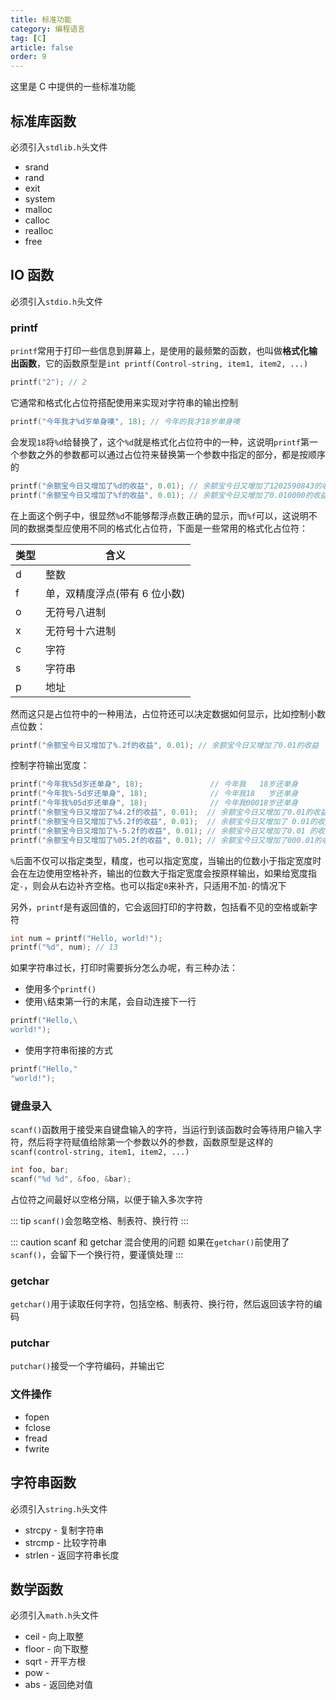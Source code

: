 ```yaml
---
title: 标准功能
category: 编程语言
tag: [C]
article: false
order: 9
---
```


这里是 C 中提供的一些标准功能

## 标准库函数

必须引入`stdlib.h`头文件

+ srand
+ rand
+ exit
+ system
+ malloc
+ calloc
+ realloc
+ free

## IO 函数

必须引入`stdio.h`头文件

### printf

`printf`常用于打印一些信息到屏幕上，是使用的最频繁的函数，也叫做**格式化输出函数**，它的函数原型是`int printf(Control-string, item1, item2, ...)`

```c
printf("2"); // 2
```

它通常和格式化占位符搭配使用来实现对字符串的输出控制

```c
printf("今年我才%d岁单身噢", 18); // 今年的我才18岁单身噢
```

会发现`18`将`%d`给替换了，这个`%d`就是格式化占位符中的一种，这说明`printf`第一个参数之外的参数都可以通过占位符来替换第一个参数中指定的部分，都是按顺序的

```c
printf("余额宝今日又增加了%d的收益", 0.01); // 余额宝今日又增加了1202590843的收益
printf("余额宝今日又增加了%f的收益", 0.01); // 余额宝今日又增加了0.010000的收益
```

在上面这个例子中，很显然`%d`不能够帮浮点数正确的显示，而`%f`可以，这说明不同的数据类型应使用不同的格式化占位符，下面是一些常用的格式化占位符：

| 类型 | 含义                          |
| ---- | ----------------------------- |
| d    | 整数                          |
| f    | 单，双精度浮点(带有 6 位小数) |
| o    | 无符号八进制                  |
| x    | 无符号十六进制                |
| c    | 字符                          |
| s    | 字符串                        |
| p    | 地址                          |

然而这只是占位符中的一种用法，占位符还可以决定数据如何显示，比如控制小数点位数：

```c
printf("余额宝今日又增加了%.2f的收益", 0.01); // 余额宝今日又增加了0.01的收益
```

控制字符输出宽度：

```c
printf("今年我%5d岁还单身", 18);               // 今年我   18岁还单身
printf("今年我%-5d岁还单身", 18);              // 今年我18   岁还单身
printf("今年我%05d岁还单身", 18);              // 今年我00018岁还单身
printf("余额宝今日又增加了%4.2f的收益", 0.01);  // 余额宝今日又增加了0.01的收益
printf("余额宝今日又增加了%5.2f的收益", 0.01);  // 余额宝今日又增加了 0.01的收益
printf("余额宝今日又增加了%-5.2f的收益", 0.01); // 余额宝今日又增加了0.01 的收益
printf("余额宝今日又增加了%05.2f的收益", 0.01); // 余额宝今日又增加了000.01的收益
```

`%`后面不仅可以指定类型，精度，也可以指定宽度，当输出的位数小于指定宽度时会在左边使用空格补齐，输出的位数大于指定宽度会按原样输出，如果给宽度指定`-`，则会从右边补齐空格。也可以指定`0`来补齐，只适用不加`-`的情况下

另外，`printf`是有返回值的，它会返回打印的字符数，包括看不见的空格或新字符

```c
int num = printf("Hello, world!");
printf("%d", num); // 13
```

如果字符串过长，打印时需要拆分怎么办呢，有三种办法：

+ 使用多个`printf()`
+ 使用`\`结束第一行的末尾，会自动连接下一行

```c
printf("Hello,\
world!");
```

+ 使用字符串衔接的方式

```c
printf("Hello,"
"world!");
```

### 键盘录入

`scanf()`函数用于接受来自键盘输入的字符，当运行到该函数时会等待用户输入字符，然后将字符赋值给除第一个参数以外的参数，函数原型是这样的`scanf(control-string, item1, item2, ...)`

```c
int foo, bar;
scanf("%d %d", &foo, &bar);
```

占位符之间最好以空格分隔，以便于输入多次字符

::: tip
`scanf()`会忽略空格、制表符、换行符
:::

::: caution scanf 和 getchar 混合使用的问题
如果在`getchar()`前使用了`scanf()`，会留下一个换行符，要谨慎处理
:::

### getchar

`getchar()`用于读取任何字符，包括空格、制表符、换行符，然后返回该字符的编码

### putchar

`putchar()`接受一个字符编码，并输出它

### 文件操作

+ fopen
+ fclose
+ fread
+ fwrite

## 字符串函数

必须引入`string.h`头文件

+ strcpy - 复制字符串
+ strcmp - 比较字符串
+ strlen - 返回字符串长度

## 数学函数

必须引入`math.h`头文件

+ ceil - 向上取整
+ floor - 向下取整
+ sqrt - 开平方根
+ pow -
+ abs - 返回绝对值
